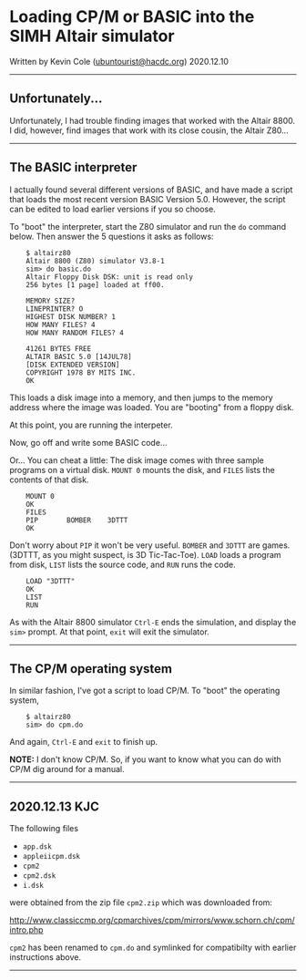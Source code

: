 # Loading CP/M or BASIC into the SIMH Altair simulator

Written by Kevin Cole (ubuntourist@hacdc.org) 2020.12.10

----

## Unfortunately...

Unfortunately, I had trouble finding images that worked with the
Altair 8800. I did, however, find images that work with its close
cousin, the Altair Z80...

----

## The BASIC interpreter

I actually found several different versions of BASIC, and have made a
script that loads the most recent version BASIC Version 5.0.  However,
the script can be edited to load earlier versions if you so choose.

To "boot" the interpreter, start the Z80 simulator and run the `do`
command below. Then answer the 5 questions it asks as follows:

```
    $ altairz80
    Altair 8800 (Z80) simulator V3.8-1
    sim> do basic.do
    Altair Floppy Disk DSK: unit is read only
    256 bytes [1 page] loaded at ff00.

    MEMORY SIZE? 
    LINEPRINTER? O
    HIGHEST DISK NUMBER? 1
    HOW MANY FILES? 4
    HOW MANY RANDOM FILES? 4

    41261 BYTES FREE
    ALTAIR BASIC 5.0 [14JUL78]
    [DISK EXTENDED VERSION]
    COPYRIGHT 1978 BY MITS INC.
    OK
```
This loads a disk image into a memory, and then jumps to the memory
address where the image was loaded. You are "booting" from a floppy
disk.

At this point, you are running the interpeter.

Now, go off and write some BASIC code...

Or... You can cheat a little: The disk image comes with three 
sample programs on a virtual disk. `MOUNT 0` mounts the disk,
and `FILES` lists the contents of that disk.

```
    MOUNT 0
    OK
    FILES
    PIP       BOMBER    3DTTT
    OK
```

Don't worry about `PIP` it won't be very useful. `BOMBER` and `3DTTT`
are games.  (3DTTT, as you might suspect, is 3D Tic-Tac-Toe). `LOAD`
loads a program from disk, `LIST` lists the source code, and `RUN`
runs the code.


```
	LOAD "3DTTT"
    OK
    LIST
    RUN
```

As with the Altair 8800 simulator `Ctrl-E` ends the simulation, and
display the `sim>` prompt. At that point, `exit` will exit the
simulator.

----

## The CP/M operating system

In similar fashion, I've got a script to load CP/M. To "boot" the operating 
system,

```
    $ altairz80
    sim> do cpm.do
```

And again, `Ctrl-E` and `exit` to finish up.

**NOTE:** I don't know CP/M. So, if you want to know what you can do with CP/M
dig around for a manual.

----

## 2020.12.13 KJC

The following files 

* `app.dsk`
* `appleiicpm.dsk`
* `cpm2`
* `cpm2.dsk`
* `i.dsk`

were obtained from the zip file `cpm2.zip` which was downloaded from:

http://www.classiccmp.org/cpmarchives/cpm/mirrors/www.schorn.ch/cpm/intro.php

`cpm2` has been renamed to `cpm.do` and symlinked for compatibilty
with earlier instructions above.

----
